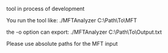 tool in process of development

You run the tool like: ./MFTAnalyzer C:\Path\To\MFT

the -o option can export: ./MFTAnalyzer C:\Path\To\Output.txt

Please use absolute paths for the MFT input
